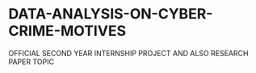 # DATA-ANALYSIS-ON-CYBER-CRIME-MOTIVES
OFFICIAL SECOND YEAR INTERNSHIP PROJECT AND ALSO RESEARCH PAPER TOPIC 
